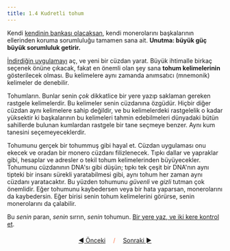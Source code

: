 ```yaml
---
title: 1.4 Kudretli tohum
---
```


Kendi [kendinin bankası olacaksan](1.03_be_your_own_bank.md), kendi
monerolarını başkalarının ellerinden koruma sorumluluğu tamamen sana
ait.  **Unutma: büyük güç büyük sorumluluk getirir.**

[İndirdiğin uygulamayı](1.02_get_a_monero_wallet.md) aç, ve yeni bir
cüzdan yarat.  Büyük ihtimalle birkaç seçenek önüne çıkacak, fakat en
önemli olan şey sana **tohum kelimelerinin** gösterilecek olması.  Bu
kelimelere aynı zamanda anımsatıcı (mnemonik) kelimeler de denebilir.

Tohumların.  Bunlar senin _çok_ dikkatlice bir yere yazıp saklaman
gereken rastgele kelimelerdir.  Bu kelimeler senin cüzdanına özgüdür.
Hiçbir diğer cüzdan aynı kelimelere sahip değildir, ve bu kelimelerdeki
rastgelelik o kadar yüksektir ki başkalarının bu kelimeleri tahmin
edebilmeleri dünyadaki bütün sahillerde bulunan kumlardan rastgele bir
tane seçmeye benzer.  Aynı kum tanesini seçemeyeceklerdir.

Tohumunu gerçek bir tohummuş gibi hayal et.  Cüzdan uygulaması onu
ekecek ve oradan bir monero cüzdanı filizlenecek.  Tıpkı dallar ve
yapraklar gibi, hesaplar ve adresler o tekil tohum kelimelerinden
büyüyecekler.  Tohumunu cüzdanının DNA'sı gibi düşün; tıpkı tek çeşit
bir DNA'nın aynı tipteki bir insanı sürekli yaratabilmesi gibi, aynı
tohum her zaman aynı cüzdanı yaratacaktır.  Bu yüzden tohumunu
_güvenli_ ve _gizli_ tutman çok önemlidir.  Eğer tohumunu kaybedersen
veya bir hata yaparsan, monerolarını da kaybedersin.  Eğer birisi
senin tohum kelimelerini görürse, senin monerolarını da çalabilir.

Bu _senin_ paran, _senin_ sırrın, _senin_ tohumun.  [Bir yere yaz, ve
iki kere kontrol et](1.05_seed_storage.md).



<p align='center' style='margin-top: 1.5em;'><span style='margin-right: 1em;'><a href="./1.03_be_your_own_bank.md">◄ Önceki</a></span> <span style='color: #ff774d;'>/</span> <span style='margin-left: 1em;'><a href="./1.05_seed_storage.md">Sonraki ►</a></span></p>
